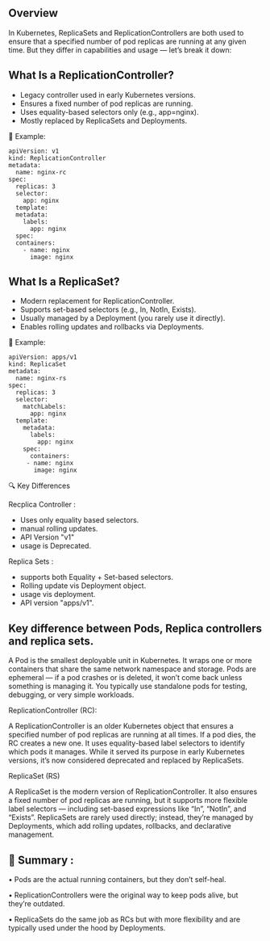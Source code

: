 Overview
--------

In Kubernetes, ReplicaSets and ReplicationControllers are both used to ensure that a specified number of pod replicas are running at any given time. 
But they differ in capabilities and usage — let’s break it down:

What Is a ReplicationController?
--------------------------------

- Legacy controller used in early Kubernetes versions.
- Ensures a fixed number of pod replicas are running.
- Uses equality-based selectors only (e.g., app=nginx).
- Mostly replaced by ReplicaSets and Deployments.

📌 Example:
  
    apiVersion: v1
    kind: ReplicationController
    metadata:
      name: nginx-rc
    spec:
      replicas: 3
      selector:
        app: nginx
      template:
      metadata:
        labels:
          app: nginx
      spec:
      containers:
        - name: nginx
          image: nginx

What Is a ReplicaSet?
--------------------

- Modern replacement for ReplicationController.
- Supports set-based selectors (e.g., In, NotIn, Exists).
- Usually managed by a Deployment (you rarely use it directly).
- Enables rolling updates and rollbacks via Deployments.
  
📌 Example:

    apiVersion: apps/v1
    kind: ReplicaSet
    metadata:
      name: nginx-rs
    spec:
      replicas: 3
      selector:
        matchLabels:
          app: nginx
      template:
        metadata:
          labels:
            app: nginx
        spec:
          containers:
         - name: nginx
           image: nginx
           
🔍 Key Differences

Recplica Controller :

  - Uses only equality based selectors.
  - manual rolling updates.
  - API Version "v1"
  - usage is Deprecated.
    
Replica Sets : 
 - supports both Equality + Set-based selectors.
 - Rolling update vis Deployment object.
 - usage vis deployment.
 - API version "apps/v1".

Key difference between Pods, Replica controllers and replica sets.
------------------------------------------------------------------
A Pod is the smallest deployable unit in Kubernetes. It wraps one or more containers that share the same network namespace and storage. 
Pods are ephemeral — if a pod crashes or is deleted, it won’t come back unless something is managing it. You typically use standalone pods for testing, debugging, or very simple workloads.

ReplicationController (RC):

A ReplicationController is an older Kubernetes object that ensures a specified number of pod replicas are running at all times. 
If a pod dies, the RC creates a new one. It uses equality-based label selectors to identify which pods it manages. While it served its purpose in early Kubernetes versions, it’s now considered deprecated and replaced by ReplicaSets.

ReplicaSet (RS)

A ReplicaSet is the modern version of ReplicationController. It also ensures a fixed number of pod replicas are running, but it supports more flexible label selectors — including set-based expressions like “In”, “NotIn”, and “Exists”. ReplicaSets are rarely used directly; instead, they’re managed by Deployments, which add rolling updates, rollbacks, and declarative management.

🧠 Summary :
------------
• 	Pods are the actual running containers, but they don’t self-heal.

• 	ReplicationControllers were the original way to keep pods alive, but they’re outdated.

• 	ReplicaSets do the same job as RCs but with more flexibility and are typically used under the hood by Deployments.
                    



